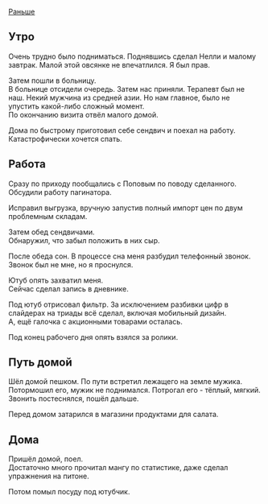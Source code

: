 [Раньше](2019.11.28.md)  
## Утро
Очень трудно было подниматься. Поднявшись сделал Нелли и малому завтрак. Малой этой овсянке не впечатлился. Я был прав.

Затем пошли в больницу.  
В больнице отсидели очередь. Затем нас приняли. Терапевт был не наш. Некий мужчина из средней азии. Но нам главное, было не упустить какой-либо сложный момент.  
По окончанию визита отвёл малого домой.

Дома по быстрому приготовил себе сендвич и поехал на работу.  
Катастрофически хочется спать.
## Работа
Сразу по приходу пообщались с Поповым по поводу сделанного. Обсудили работу пагинатора.

Исправил выгрузка, вручную запустив полный импорт цен по двум проблемным складам.

Затем обед сендвичами.  
Обнаружил, что забыл положить в них сыр.

После обеда сон. В процессе сна меня разбудил телефонный звонок. Звонок был не мне, но я проснулся.

Ютуб опять захватил меня.  
Сейчас сделал запись в дневнике.

Под ютуб отрисовал фильтр.
За исключением разбивки цифр в слайдерах на триады всё сделал, включая мобильный дизайн.  
А, ещё галочка с акционными товарами осталась.

Под конец рабочего дня опять взялся за ролики.

## Путь домой
Шёл домой пешком. По пути встретил лежащего на земле мужика. Потормошил его, мужик не поднимался. Потрогал его - тёплый, мягкий. Звонить постеснялся, пошёл дальше.

Перед домом затарился в магазини продуктами для салата.
## Дома
Пришёл домой, поел.  
Достаточно много прочитал мангу по статистике, даже сделал упражнения на питоне.

Потом помыл посуду под ютубчик.